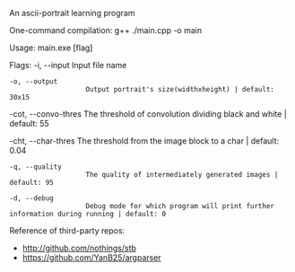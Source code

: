 An ascii-portrait learning program

One-command compilation: g++ ./main.cpp -o main

Usage:
        main.exe [flag]

Flags:
    -i, --input
                       Input file name

    -o, --output
                       Output portrait's size(widthxheight) | default: 30x15

  -cot, --convo-thres
                       The threshold of convolution dividing black and white | default: 55

  -cht, --char-thres
                       The threshold from the image block to a char | default: 0.04

    -q, --quality
                       The quality of intermediately generated images | default: 95

    -d, --debug
                       Debug mode for which program will print further information during running | default: 0

Reference of third-party repos:

- http://github.com/nothings/stb
- https://github.com/YanB25/argparser